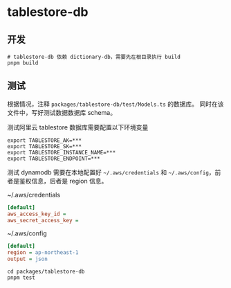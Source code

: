 # tablestore-db

## 开发

```shell
# tablestore-db 依赖 dictionary-db，需要先在根目录执行 build
pnpm build
```

## 测试

根据情况，注释 `packages/tablestore-db/test/Models.ts` 的数据库。
同时在该文件中，写好测试数据数据库 schema。

测试阿里云 tablestore 数据库需要配置以下环境变量
```shell
export TABLESTORE_AK=***
export TABLESTORE_SK=***
export TABLESTORE_INSTANCE_NAME=***
export TABLESTORE_ENDPOINT=***
```

测试 dynamodb 需要在本地配置好 `~/.aws/credentials` 和 `~/.aws/config`，前者是鉴权信息，后者是 region 信息。

~/.aws/credentials

```ini
[default]
aws_access_key_id = 
aws_secret_access_key = 
```


~/.aws/config

```ini
[default]
region = ap-northeast-1
output = json
```

```shell
cd packages/tablestore-db
pnpm test
```